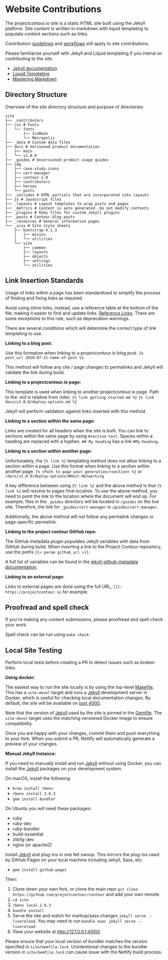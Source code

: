 # Website Contributions

The projectcontour.io site is a static HTML site built using the Jekyll platform. Site content is written in markdown with liquid templating to populate content sections such as links.

Contribution [guidelines][8] and [workflows][7] still apply to site contributions.

Please familiarize yourself with Jekyll and Liquid templating if you intend on contributing to the site.

- [Jekyll documentation][1]
- [Liquid Templating][2]
- [Mastering Markdown][5]

## Directory Structure

Overview of the site directory structure and purpose of directories:

```
site
├── _contributors
├── css # Fonts
│   └── fonts
│       ├── IcoMoon
│       └── Metropolis
├── _data # Custom data files
├── docs # Versioned product documentation
│   ├── main
│   └── v1.0.0
├── _guides # Unversioned product usage guides
├── img
│   ├── case-study-icons
│   ├── cert-manager
│   ├── contour-1.0
│   ├── contributors
│   ├── heroes
│   └── posts
├── _includes # HTML partials that are incorporated into layouts
├── js # Javascript files
├── _layouts # Layout templates to wrap posts and pages
├── _metrics # Content is auto generated. Do not modify contents
├── _plugins # Ruby files for custom Jekyll plugins
├── _posts # Contour blog posts
├── _resources # General information pages
└── _scss # Site style sheets
    ├── bootstrap-4.1.3
    │   ├── mixins
    │   └── utilities
    └── site
        ├── common
        ├── layouts
        ├── objects
        ├── settings
        └── utilities
```

## Link Insertion Standards

Usage of links within a page has been standardized to simplify the process of finding and fixing links as required.

Avoid using inline links, instead, use a reference table at the bottom of the file; making it easier to find and update links. [Reference Links][3]. There are some exceptions to this rule, such as deprecation warnings.

There are several conditions which will determine the correct type of link templating to use.

**Linking to a blog post:**

Use this formation when linking to a projectcontour.io blog post. `{% post_url 2010-07-21-name-of-post %}`

This method will follow any site / page changes to permalinks and Jekyll will validate the link during build.

**Linking to a projectcontour.io page:**

This template is used when linking to another projectcontour.io page. Path to the .md is relative from /site/.
`{% link getting-started.md %}` `{% link docs/v1.0.0/deploy-options.md %}`

Jekyll will perform validation against links inserted with this method.

**Linking to a section within the same page:**

Links are created for all headers when the site is built. You can link to sections within the same page by using `#section-text`.
Spaces within a heading are replaced with a hyphen. `## My heading` has a link `#My-heading`.

**Linking to a section within another page:**

Unfortunately, the `{% link %}` templating method does not allow linking to a section within a page. Use this format when linking to a section within another page.
`{% <Path to page post generation/<section> %}` or `/docs/v1.0.0/deploy-options/#Host-Networking`

A key difference between using `{% link %}` and the above method is that `{% link %}` will resolve to pages final location. To use the above method, you need to point the link to the location where the document will end up. For example, files in the `_guides` directory will be located in `/guides` on the live site. Therefore, the link for `_guides/cert-manager` is `/guides/cert-manager`.

Additionally, the above method will not follow any permalink changes or page-specific permalink.

**Linking to the project contour GitHub repo:**

The GitHub metadata plugin populates Jekyll variables with data from GitHub during build. When inserting a link to the Project Contour repository, use the prefix `{{< param github_url >}}`.

A full list of variables can be found in the [jekyll-github-metadata documentation][4].

**Linking to an external page:**

Links to external pages are done using the full URL, `[1]: https://projectcontour.io` for example.

## Proofread and spell check

If you're making any content submissions, please proofread and spell check your work.

Spell check can be run using `make check`.

## Local Site Testing

Perform local tests before creating a PR to detect issues such as broken links.

**Using docker:**

The easiest way to run the site locally is by using the top-level [Makefile](./Makefile). This has a `site-devel` target and runs a [Jekyll][6] development server in Docker, which is useful for checking local documentation changes.
By default, the site will be available on [port 4000](http://127.0.0.1:4000/).

Note that the version of [Jekyll][6] used by the site is pinned in the [Gemfile](./site/Gemfile.lock). The `site-devel` target uses the matching versioned Docker image to ensure compatibility.

Once you are happy with your changes, commit them and push everything
to your fork.  When you submit a PR, Netlify will automatically
generate a preview of your changes.

**Manual Jekyll Instance:**

If you need to manually install and run [Jekyll][6]
without using Docker, you can install the [Jekyll][6]
packages on your development system.

On macOS, install the following:

- `brew install rbenv`
- `rbenv install 2.6.3`
- `gem install bundler`

On Ubuntu you will need these packages:

- ruby
- ruby-dev
- ruby-bundler
- build-essential
- zlib1g-dev
- nginx (or apache2)

Install [Jekyll][6] and plug-ins in one fell
swoop. This mirrors the plug-ins used by GitHub Pages on your local
machine including Jekyll, Sass, etc:

- `gem install github-pages`

Then:

1. Clone down your own fork, or clone the main repo `git clone https://github.com/projectcontour/contour` and add your own remote.
2. `cd site`
3. `rbenv local 2.6.3`
4. `bundle install`
5. Serve the site and watch for markup/sass changes `jekyll serve --livereload`. You may need to run `bundle exec jekyll serve --livereload`.
6. View your website at http://127.0.0.1:4000/

Please ensure that your local version of bundler matches the version specified in `site/Gemfile.lock`. Unintentional changes to the bundler version in `site/Gemfile.lock` can cause issue with the Netlify build process.

[1]: https://jekyllrb.com/docs/
[2]: https://help.shopify.com/en/themes/liquid/basics
[3]: https://sourceforge.net/p/lookup/wiki/markdown_syntax/#md_ex_reflinks
[4]: https://github.com/jekyll/github-metadata/blob/master/docs/site.github.md
[5]: https://guides.github.com/features/mastering-markdown/
[6]: https://jekyllrb.com
[7]: /CONTRIBUTING.md#contribution-workflow
[8]: /CONTRIBUTING.md
